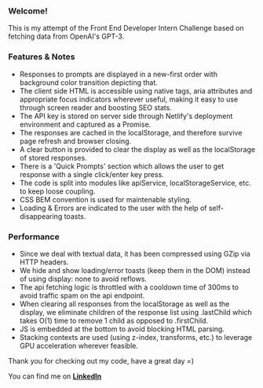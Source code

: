 ### Welcome! 
This is my attempt of the Front End Developer Intern Challenge based on fetching data from OpenAI's GPT-3.

### Features & Notes
- Responses to prompts are displayed in a new-first order with background color transition depicting that.
- The client side HTML is accessible using native tags, aria attributes and appropriate focus indicators wherever useful, making it easy to use through screen reader and boosting SEO stats.
- The API key is stored on server side through Netlify's deployment environment and captured as a Promise.
- The responses are cached in the localStorage, and therefore survive page refresh and browser closing.
- A clear button is provided to clear the display as well as the localStorage of stored responses.
- There is a 'Quick Prompts' section which allows the user to get response with a single click/enter key press.
- The code is split into modules like apiService, localStorageService, etc. to keep loose coupling.
- CSS BEM convention is used for maintenable styling.
- Loading & Errors are indicated to the user with the help of self-disappearing toasts.


### Performance
- Since we deal with textual data, it has been compressed using GZip via HTTP headers.
- We hide and show loading/error toasts (keep them in the DOM) instead of using display: none to avoid reflows.
- The api fetching logic is throttled with a cooldown time of 300ms to avoid traffic spam on the api endpoint.
- When clearing all responses from the localStorage as well as the display, we eliminate children of the response list using .lastChild which takes
O(1) time to remove 1 child as opposed to .firstChild.
- JS is embedded at the bottom to avoid blocking HTML parsing.
- Stacking contexts are used (using z-index, transforms, etc.) to leverage GPU acceleration wherever feasible.

Thank you for checking out my code, have a great day =)

You can find me on __[LinkedIn](https://www.linkedin.com/in/kunal-dewan-bb0a67161/)__
